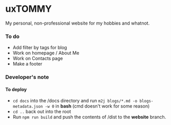 # uxTOMMY

My personal, non-professional website for my hobbies and whatnot.

### To do
- Add filter by tags for blog
- Work on homepage / About Me
- Work on Contacts page
- Make a footer

### Developer's note
#### To deploy
- ```cd docs``` into the /docs directory and run ```m2j blogs/*.md -o blogs-metadata.json -w 0``` in **bash** (cmd doesn't work for some reason)  
- ```cd ..``` back out into the root
- Run ```npm run build``` and push the contents of /dist to the **website** branch.
